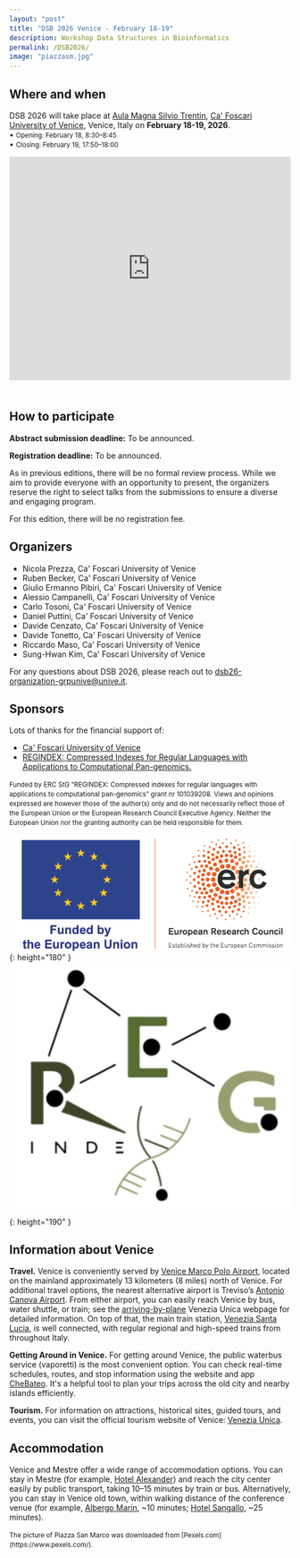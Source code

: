 ```yaml
---
layout: "post"
title: "DSB 2026 Venice - February 18-19"
description: Workshop Data Structures in Bioinformatics
permalink: /DSB2026/
image: "piazzasm.jpg"
---
```


<style>
  .hero .hero-text-container {
    width: 100% !important; 
    text-align: left;
}

.hero .inner-hero {
    align-items: start !important;
    top: 100px !important;
}
</style>


## Where and when

DSB 2026 will take place at [Aula Magna Silvio Trentin](https://www.unive.it/pag/31150/), [Ca' Foscari University of Venice](https://www.unive.it/web/en/497/home), Venice, Italy on **February 18-19, 2026**.  
• <small>Opening: February 18, 8:30–8:45</small>  
• <small>Closing: February 19, 17:50–18:00</small>



<iframe src="https://www.google.com/maps/embed?pb=!1m18!1m12!1m3!1d9360.59882355841!2d12.321188403211007!3d45.437693960916135!2m3!1f0!2f0!3f0!3m2!1i1024!2i768!4f13.1!3m3!1m2!1s0x477eb1cf4046f745%3A0x5eba211ce81fa5bf!2sAula%20magna%20Silvio%20Trentin!5e0!3m2!1sit!2sit!4v1755727841052!5m2!1sit!2sit" width="100%" height="400" style="border:0;margin-bottom:20px;" allowfullscreen="" loading="lazy" referrerpolicy="no-referrer-when-downgrade"></iframe>

## How to participate

**Abstract submission deadline:** To be announced.

**Registration deadline:** To be announced.

As in previous editions, there will be no formal review process. While we aim to provide everyone with an opportunity to present, the organizers reserve the right to select talks from the submissions to ensure a diverse and engaging program.

For this edition, there will be no registration fee.


## Organizers

- Nicola Prezza, Ca' Foscari University of Venice
- Ruben Becker, Ca' Foscari University of Venice
- Giulio Ermanno Pibiri, Ca' Foscari University of Venice
- Alessio Campanelli, Ca' Foscari University of Venice
- Carlo Tosoni, Ca' Foscari University of Venice
- Daniel Puttini, Ca' Foscari University of Venice
- Davide Cenzato, Ca' Foscari University of Venice
- Davide Tonetto, Ca' Foscari University of Venice
- Riccardo Maso, Ca' Foscari University of Venice
- Sung-Hwan Kim, Ca' Foscari University of Venice

For any questions about DSB 2026, please reach out to [dsb26-organization-grpunive@unive.it](mailto:dsb26-organization-grpunive@unive.it).

## Sponsors

Lots of thanks for the financial support of:

- [Ca' Foscari University of Venice](https://www.unive.it/web/en/497/home)
- [REGINDEX: Compressed Indexes for Regular Languages with Applications to Computational Pan-genomics.](https://pric.unive.it/projects/regindex/home)

<small>Funded by ERC StG “REGINDEX: Compressed indexes for regular languages with applications to computational pan-genomics” grant nr 101039208. Views and opinions expressed are however those of the author(s) only and do not necessarily reflect those of the European Union or the European Research Council Executive Agency. Neither the European Union nor the granting authority can be held responsible for them.</small> 

![Funded by the European Union](./erc.png){: height="180" }  ![REGINDEX](./REGINDEX.jpg){: height="190" }

## Information about Venice

**Travel.** Venice is conveniently served by [Venice Marco Polo Airport](https://www.veniceairport.it/en/), located on the mainland approximately 13 kilometers (8 miles) north of Venice. For additional travel options, the nearest alternative airport is Treviso’s [Antonio Canova Airport](https://www.trevisoairport.it/en/). From either airport, you can easily reach Venice by bus, water shuttle, or train; see the [arriving-by-plane](https://events.veneziaunica.it/en/plan-your-trip/arriving-by-plane) Venezia Unica webpage for detailed information. On top of that, the main train station, [Venezia Santa Lucia](https://www.trenitalia.com/en.html), is well connected, with regular regional and high-speed trains from throughout Italy.

**Getting Around in Venice.** For getting around Venice, the public waterbus service (vaporetti) is the most convenient option. You can check real-time schedules, routes, and stop information using the website and app [CheBateo](https://chebateo.it/). It's a helpful tool to plan your trips across the old city and nearby islands efficiently.

**Tourism.** For information on attractions, historical sites, guided tours, and events, you can visit the official tourism website of Venice: [Venezia Unica](https://www.veneziaunica.it).

## Accommodation

Venice and Mestre offer a wide range of accommodation options. You can stay in Mestre (for example, [Hotel Alexander](https://www.hotelalexander.com/)) and reach the city center easily by public transport, taking 10–15 minutes by train or bus. Alternatively, you can stay in Venice old town, within walking distance of the conference venue (for example, [Albergo Marin](https://www.albergomarin.it/), ~10 minutes; [Hotel Sangallo](https://hotelsangallo.com/), ~25 minutes).


<small>
The picture of Piazza San Marco was downloaded from [Pexels.com](https://www.pexels.com/).
</small>
